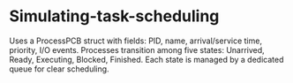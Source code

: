 # Simulating-task-scheduling
Uses a ProcessPCB struct with fields: PID, name, arrival/service time, priority, I/O events. Processes transition among five states: Unarrived, Ready, Executing, Blocked, Finished. Each state is managed by a dedicated queue for clear scheduling.
